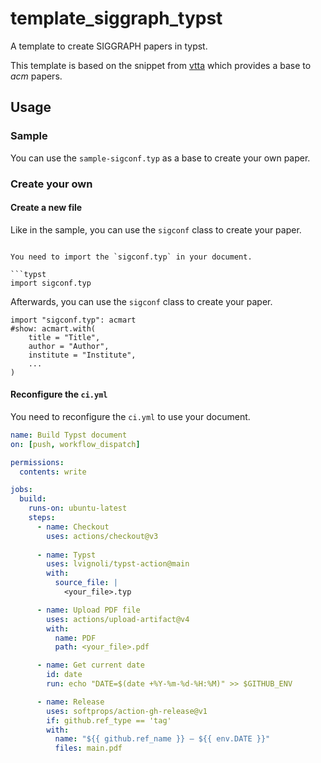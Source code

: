 # template_siggraph_typst

A template to create SIGGRAPH papers in typst.

This template is based on the snippet from [vtta](https://gist.github.com/vtta/d6268ba81ebfdd1dc573db4b72df8436) which provides a base to *acm* papers.

## Usage

### Sample

You can use the `sample-sigconf.typ` as a base to create your own paper.

### Create your own

#### Create a new file

Like in the sample, you can use the `sigconf` class to create your paper.

```typst

You need to import the `sigconf.typ` in your document.

```typst
import sigconf.typ
```

Afterwards, you can use the `sigconf` class to create your paper.

```typst
import "sigconf.typ": acmart
#show: acmart.with(
    title = "Title",
    author = "Author",
    institute = "Institute",
    ...
)
```

#### Reconfigure the `ci.yml`

You need to reconfigure the `ci.yml` to use your document.

```yaml
name: Build Typst document
on: [push, workflow_dispatch]

permissions:
  contents: write

jobs:
  build:
    runs-on: ubuntu-latest
    steps:
      - name: Checkout
        uses: actions/checkout@v3
        
      - name: Typst
        uses: lvignoli/typst-action@main
        with:
          source_file: |
            <your_file>.typ

      - name: Upload PDF file
        uses: actions/upload-artifact@v4
        with:
          name: PDF
          path: <your_file>.pdf

      - name: Get current date
        id: date
        run: echo "DATE=$(date +%Y-%m-%d-%H:%M)" >> $GITHUB_ENV

      - name: Release
        uses: softprops/action-gh-release@v1
        if: github.ref_type == 'tag'
        with:
          name: "${{ github.ref_name }} — ${{ env.DATE }}"
          files: main.pdf
```
